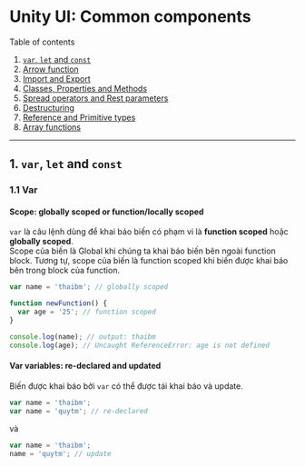 # Unity UI: Common components

Table of contents

1. [`var`, `let` and `const`](#1-var-let-and-const)
2. [Arrow function](#2-arrow-function)
3. [Import and Export](#3-import-and-export)
4. [Classes, Properties and Methods](#4-classes-properties-and-methods)
5. [Spread operators and Rest parameters](#5-spread-operators-and-rest-parameters)
6. [Destructuring](#6-destructuring)
7. [Reference and Primitive types](#7-reference-and-primitive-types)
8. [Array functions](#8-array-functions)

---

## 1. `var`, `let` and `const`

### 1.1 Var

#### Scope: globally scoped or function/locally scoped

`var` là câu lệnh dùng để khai báo biến có phạm vi là **function scoped** hoặc **globally scoped**.  
Scope của biến là Global khi chúng ta khai báo biến bên ngoài function block. Tương tự, scope của biến là function scoped khi biến được khai báo bên trong block của function.

```javascript
var name = 'thaibm'; // globally scoped

function newFunction() {
  var age = '25'; // function scoped
}

console.log(name); // output: thaibm
console.log(age); // Uncaught ReferenceError: age is not defined
```

#### Var variables: re-declared and updated

Biến được khai báo bởi `var` có thể được tái khai báo và update.

```javascript
var name = 'thaibm';
var name = 'quytm'; // re-declared
```

và

```javascript
var name = 'thaibm';
name = 'quytm'; // update
```
